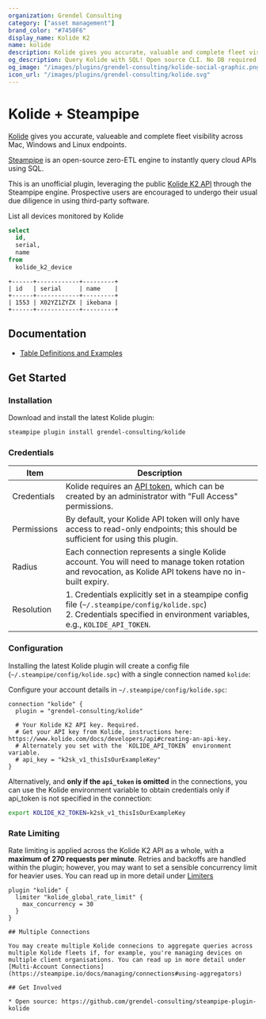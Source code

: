 ```yaml
---
organization: Grendel Consulting
category: ["asset management"]
brand_color: "#7450F6"
display_name: Kolide K2
name: kolide
description: Kolide gives you accurate, valuable and complete fleet visibility across Mac, Windows and Linux endpoints
og_description: Query Kolide with SQL! Open source CLI. No DB required.
og_image: "/images/plugins/grendel-consulting/kolide-social-graphic.png"
icon_url: "/images/plugins/grendel-consulting/kolide.svg"
---
```


# Kolide + Steampipe

[Kolide]() gives you accurate, valueable and complete fleet visibility across Mac, Windows and Linux endpoints.

[Steampipe](https://steampipe.io) is an open-source zero-ETL engine to instantly query cloud APIs using SQL.

This is an unofficial plugin, leveraging the public [Kolide K2 API](https://www.kolide.com/docs/developers/api) through the Steampipe engine. Prospective users are encouraged to undergo their usual due diligence in using third-party software.

List all devices monitored by Kolide

```sql
select
  id,
  serial, 
  name
from
  kolide_k2_device
```
```
+------+------------+---------+
| id   | serial     | name    |
+------+------------+---------+
| 1553 | X02YZ1ZYZX | ikebana |
+------+------------+---------+
```

## Documentation

- [Table Definitions and Examples](/plugins/grendel-consulting/kolide/tables)

## Get Started

### Installation

Download and install the latest Kolide plugin:

```zsh
steampipe plugin install grendel-consulting/kolide
```

### Credentials

| Item        | Description                                                                                                                                                                   |
|-------------|-------------------------------------------------------------------------------------------------------------------------------------------------------------------------------|
| Credentials | Kolide requires an [API token](https://www.kolide.com/docs/developers/api#authentication), which can be created by an administrator with "Full Access" permissions.           |
| Permissions | By default, your Kolide API token will only have access to read-only endpoints; this should be sufficient for using this plugin.                                              |
| Radius      | Each connection represents a single Kolide account. You will need to manage token rotation and revocation, as Kolide API tokens have no in-built expiry.                      |
| Resolution  | 1. Credentials explicitly set in a steampipe config file (`~/.steampipe/config/kolide.spc`)<br />2. Credentials specified in environment variables, e.g., `KOLIDE_API_TOKEN`. |

### Configuration

Installing the latest Kolide plugin will create a config file (`~/.steampipe/config/kolide.spc`) with a single connection named `kolide`:

Configure your account details in `~/.steampipe/config/kolide.spc`:

```hcl
connection "kolide" {
  plugin = "grendel-consulting/kolide"

  # Your Kolide K2 API key. Required.
  # Get your API key from Kolide, instructions here: https://www.kolide.com/docs/developers/api#creating-an-api-key.
  # Alternately you set with the `KOLIDE_API_TOKEN` environment variable.
  # api_key = "k2sk_v1_thisIsOurExampleKey"
}
```

Alternatively, and **only if the `api_token` is omitted** in the connections, you can use the  Kolide environment variable to obtain credentials only if api_token is not specified in the connection:

```zsh
export KOLIDE_K2_TOKEN=k2sk_v1_thisIsOurExampleKey
```

### Rate Limiting

Rate limiting is applied across the Kolide K2 API as a whole, with a **maximum of 270 requests per minute**. Retries and backoffs are handled within the plugin; however, you may want to set a sensible concurrency limit for heavier uses. You can read up in more detail under [Limiters](https://steampipe.io/docs/guides/limiter)

```hcl
plugin "kolide" {
  limiter "kolide_global_rate_limit" {
    max_concurrency = 30 
  }
}

## Multiple Connections

You may create multiple Kolide connecions to aggregate queries across multiple Kolide fleets if, for example, you're managing devices on multiple client organisations. You can read up in more detail under [Multi-Account Connections](https://steampipe.io/docs/managing/connections#using-aggregators)

## Get Involved

* Open source: https://github.com/grendel-consulting/steampipe-plugin-kolide